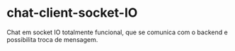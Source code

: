 # chat-client-socket-IO

Chat em socket IO totalmente funcional, que se comunica com o backend e possibilita troca de mensagem.

